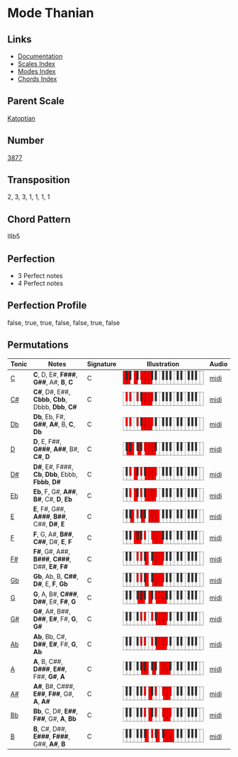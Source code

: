 # Mode Thanian

## Links

- [Documentation](README.md)
- [Scales Index](Scales.md)
- [Modes Index](Modes.md)
- [Chords Index](Chords.md)

## Parent Scale

[Katoptian](ScaleKatoptian.md)

## Number

[3877](https://ianring.com/musictheory/scales/3877)

## Transposition

2, 3, 3, 1, 1, 1, 1

## Chord Pattern

IIIb5

## Perfection

- 3 Perfect notes
- 4 Perfect notes

## Perfection Profile

false, true, true, false, false, true, false

## Permutations

| Tonic | Notes | Signature | Illustration | Audio |
|-------|-------|-----------|--------------|-------|
| [C](ModeCNaturalThanian.md) | **C**, D, E#, **F###**, **G##**, A#, **B**, **C** | C | ![CNaturalThanian](ModeCNaturalThanian.png) | [midi](https://github.com/edipermadi/music/blob/main/docs/ModeCNaturalThanian.mid?raw=true) |
| [C#](ModeCSharpThanian.md) | **C#**, D#, E##, **Cbbb**, **Cbb**, Dbbb, **Dbb**, **C#** | C | ![CSharpThanian](ModeCSharpThanian.png) | [midi](https://github.com/edipermadi/music/blob/main/docs/ModeCSharpThanian.mid?raw=true) |
| [Db](ModeDFlatThanian.md) | **Db**, Eb, F#, **G##**, **A#**, B, **C**, **Db** | C | ![DFlatThanian](ModeDFlatThanian.png) | [midi](https://github.com/edipermadi/music/blob/main/docs/ModeDFlatThanian.mid?raw=true) |
| [D](ModeDNaturalThanian.md) | **D**, E, F##, **G###**, **A##**, B#, **C#**, **D** | C | ![DNaturalThanian](ModeDNaturalThanian.png) | [midi](https://github.com/edipermadi/music/blob/main/docs/ModeDNaturalThanian.mid?raw=true) |
| [D#](ModeDSharpThanian.md) | **D#**, E#, F###, **Cb**, **Dbb**, Ebbb, **Fbbb**, **D#** | C | ![DSharpThanian](ModeDSharpThanian.png) | [midi](https://github.com/edipermadi/music/blob/main/docs/ModeDSharpThanian.mid?raw=true) |
| [Eb](ModeEFlatThanian.md) | **Eb**, F, G#, **A##**, **B#**, C#, **D**, **Eb** | C | ![EFlatThanian](ModeEFlatThanian.png) | [midi](https://github.com/edipermadi/music/blob/main/docs/ModeEFlatThanian.mid?raw=true) |
| [E](ModeENaturalThanian.md) | **E**, F#, G##, **A###**, **B##**, C##, **D#**, **E** | C | ![ENaturalThanian](ModeENaturalThanian.png) | [midi](https://github.com/edipermadi/music/blob/main/docs/ModeENaturalThanian.mid?raw=true) |
| [F](ModeFNaturalThanian.md) | **F**, G, A#, **B##**, **C##**, D#, **E**, **F** | C | ![FNaturalThanian](ModeFNaturalThanian.png) | [midi](https://github.com/edipermadi/music/blob/main/docs/ModeFNaturalThanian.mid?raw=true) |
| [F#](ModeFSharpThanian.md) | **F#**, G#, A##, **B###**, **C###**, D##, **E#**, **F#** | C | ![FSharpThanian](ModeFSharpThanian.png) | [midi](https://github.com/edipermadi/music/blob/main/docs/ModeFSharpThanian.mid?raw=true) |
| [Gb](ModeGFlatThanian.md) | **Gb**, Ab, B, **C##**, **D#**, E, **F**, **Gb** | C | ![GFlatThanian](ModeGFlatThanian.png) | [midi](https://github.com/edipermadi/music/blob/main/docs/ModeGFlatThanian.mid?raw=true) |
| [G](ModeGNaturalThanian.md) | **G**, A, B#, **C###**, **D##**, E#, **F#**, **G** | C | ![GNaturalThanian](ModeGNaturalThanian.png) | [midi](https://github.com/edipermadi/music/blob/main/docs/ModeGNaturalThanian.mid?raw=true) |
| [G#](ModeGSharpThanian.md) | **G#**, A#, B##, **D##**, **E#**, F#, **G**, **G#** | C | ![GSharpThanian](ModeGSharpThanian.png) | [midi](https://github.com/edipermadi/music/blob/main/docs/ModeGSharpThanian.mid?raw=true) |
| [Ab](ModeAFlatThanian.md) | **Ab**, Bb, C#, **D##**, **E#**, F#, **G**, **Ab** | C | ![AFlatThanian](ModeAFlatThanian.png) | [midi](https://github.com/edipermadi/music/blob/main/docs/ModeAFlatThanian.mid?raw=true) |
| [A](ModeANaturalThanian.md) | **A**, B, C##, **D###**, **E##**, F##, **G#**, **A** | C | ![ANaturalThanian](ModeANaturalThanian.png) | [midi](https://github.com/edipermadi/music/blob/main/docs/ModeANaturalThanian.mid?raw=true) |
| [A#](ModeASharpThanian.md) | **A#**, B#, C###, **E##**, **F##**, G#, **A**, **A#** | C | ![ASharpThanian](ModeASharpThanian.png) | [midi](https://github.com/edipermadi/music/blob/main/docs/ModeASharpThanian.mid?raw=true) |
| [Bb](ModeBFlatThanian.md) | **Bb**, C, D#, **E##**, **F##**, G#, **A**, **Bb** | C | ![BFlatThanian](ModeBFlatThanian.png) | [midi](https://github.com/edipermadi/music/blob/main/docs/ModeBFlatThanian.mid?raw=true) |
| [B](ModeBNaturalThanian.md) | **B**, C#, D##, **E###**, **F###**, G##, **A#**, **B** | C | ![BNaturalThanian](ModeBNaturalThanian.png) | [midi](https://github.com/edipermadi/music/blob/main/docs/ModeBNaturalThanian.mid?raw=true) |
